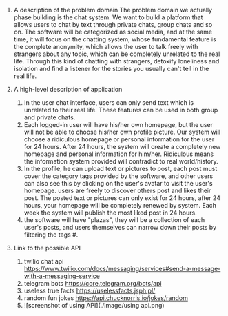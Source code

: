 1. A description of the problem domain
   The problem domain we actually phase building is the chat system. 
   We want to build a platform that allows users to chat by text through private chats, 
   group chats and so on. The software will be categorized as social media, and at the same time, it 
   will focus on the chatting system, whose fundamental feature is the complete anonymity, which allows 
   the user to talk freely with strangers about any topic, which can be completely unrelated to the real life. 
   Through this kind of chatting with strangers, detoxify loneliness and isolation and find a listener for 
   the stories you usually can't tell in the real life.

2. A high-level description of application 
   1. In the user chat interface, users can only send text which is unrelated to their real life.
   These features can be used in both group and private chats.
   2. Each logged-in user will have his/her own homepage, but the user will not be able to choose his/her own profile picture. 
   Our system will choose a ridiculous homepage or personal information for the user for 24 hours. After 24 hours,
   the system will create a completely new homepage and personal information for him/her. Ridiculous means the information system
   provided will contradict to real world/history.
   3. In the profile, he can upload text or pictures to post, each post must cover the category tags provided by the software, 
      and other users can also see this by clicking on the user's avatar to visit the user's homepage. 
   users are freely to discover others post and likes their post. The posted text or pictures can only exist for 24 hours, 
   after 24 hours, your homepage will be completely renewed by system. Each week the system will publish the most liked post in 24 hours.
   4. the software will have "plazas", they will be a collection of each user's posts, and users themselves can narrow down 
      their posts by filtering the tags #.
3. Link to the possible API
   1. twilio chat api
      https://www.twilio.com/docs/messaging/services#send-a-message-with-a-messaging-service
   2. telegram bots
      https://core.telegram.org/bots/api
   3. useless true facts 
      https://uselessfacts.jsph.pl/
   4. random fun jokes
      https://api.chucknorris.io/jokes/random
   5. ![screenshot of using API](./image/using api.png)
